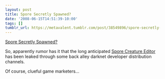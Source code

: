 ```yaml
---
layout: post
title: Spore Secretly Spawned?
date: '2008-06-15T14:51:39-10:00'
tags: []
tumblr_url: https://metavalent.tumblr.com/post/38549896/spore-secretly-spawned
---
```

[Spore Secretly Spawned?](http://metavalent.info/?p=755)  

So, apparently rumor has it that the long anticipated [Spore Creature Editor](http://www.squidoo.com/What-is-Spore) has been leaked through some back alley darknet developer distribution channels.

Of course, clueful game marketers…

